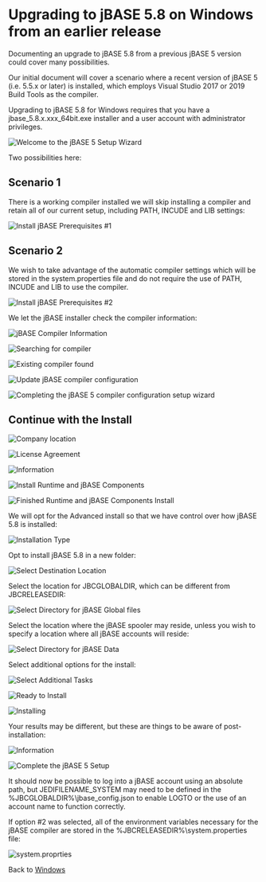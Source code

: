 # Upgrading to jBASE 5.8 on Windows from an earlier release

<PageHeader />

Documenting an upgrade to jBASE 5.8 from a previous jBASE 5 version could cover many possibilities.

Our initial document will cover a scenario where a recent version of jBASE 5 (i.e. 5.5.x or later) is installed, which employs Visual Studio 2017 or 2019 Build Tools as the compiler.

Upgrading to jBASE 5.8 for Windows requires that you have a jbase_5.8.x.xxx_64bit.exe installer and a user account with administrator privileges.

![Welcome to the jBASE 5 Setup Wizard](./58Upgrade_1.jpg)

Two possibilities here:

## Scenario 1  

There is a working compiler installed we will skip installing a compiler and retain all of our current setup, including PATH, INCUDE and LIB settings:

![Install jBASE Prerequisites #1](./58Upgrade_2.jpg)

## Scenario 2

We wish to take advantage of the automatic compiler settings which will be stored in the system.properties file and do not require the use of PATH, INCUDE and LIB to use the compiler.

![Install jBASE Prerequisites #2](./58Upgrade_3.jpg)

We let the jBASE installer check the compiler information:

![jBASE Compiler Information](./58Upgrade_4.jpg)

![Searching for compiler](./58Upgrade_5.jpg)

![Existing compiler found](./58Upgrade_6.jpg)

![Update jBASE compiler configuration](./58Upgrade_7.jpg)  

![Completing the jBASE 5 compiler configuration setup wizard](./58Upgrade_8.jpg)

## Continue with the Install

![Company location](./58Upgrade_9.jpg)

![License Agreement](./58Upgrade_10.jpg)

![Information](./58Upgrade_11.jpg)

![Install Runtime and jBASE Components](./58Upgrade_12.jpg)

![Finished Runtime and jBASE Components Install](./58Upgrade_13.jpg)

We will opt for the Advanced install so that we have control over how jBASE 5.8 is installed:

![Installation Type](./58Upgrade_14.jpg)

Opt to install jBASE 5.8 in a new folder:

![Select Destination Location](./58Upgrade_15.jpg)

Select the location for JBCGLOBALDIR, which can be different from JBCRELEASEDIR:

![Select Directory for jBASE Global files](./58Upgrade_16.jpg)

Select the location where the jBASE spooler may reside, unless you wish to specify a location where all jBASE accounts will reside:

![Select Directory for jBASE Data](./58Upgrade_17.jpg)

Select additional options for the install:

![Select Additional Tasks](./58Upgrade_18.jpg)

![Ready to Install](./58Upgrade_19.jpg)

![Installing](./58Upgrade_20.jpg)

Your results may be different, but these  are things to be aware of post-installation:

![Information](./58Upgrade_21.jpg)

![Complete the jBASE 5 Setup](./58Upgrade_22.jpg)

It should now be possible to log into a jBASE account using an absolute path, but JEDIFILENAME_SYSTEM may need to be defined in the %JBCGLOBALDIR%\\jbase_config.json to enable LOGTO or the use of an account name to function correctly.

If option #2 was selected, all of the environment variables necessary for the jBASE compiler are stored in the %JBCRELEASEDIR%\\system.properties file:

![system.proprties](./58Upgrade_23.jpg)

Back to [Windows](./../README.md)

<PageFooter />

